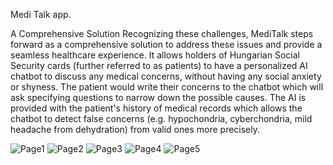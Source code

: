 Medi Talk app.

A Comprehensive Solution
Recognizing these challenges, MediTalk steps forward as a comprehensive solution to address these issues and provide a seamless healthcare experience. It allows holders of Hungarian Social Security cards (further referred to as patients) to have a personalized AI chatbot to discuss any medical concerns, without having any social anxiety or shyness. The patient would write their concerns to the chatbot which will ask specifying questions to narrow down the possible causes. The AI is provided with the patient's history of medical records which allows the chatbot to detect false concerns (e.g. hypochondria, cyberchondria, mild headache from dehydration) from valid ones more precisely.

![Page1](/docs/assets/Screenshot_1.png)
![Page2](/docs/assets/Screenshot_2.png)
![Page3](/docs/assets/Screenshot_3.png)
![Page4](/docs/assets/Screenshot_4.png)
![Page5](/docs/assets/Screenshot_5.png)
